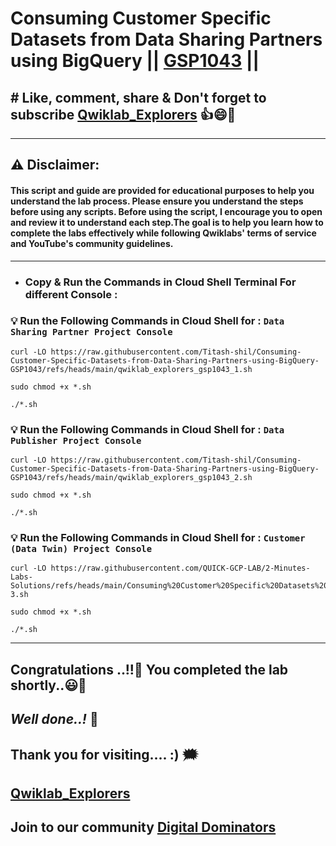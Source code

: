 # Consuming Customer Specific Datasets from Data Sharing Partners using BigQuery || [GSP1043](https://www.cloudskillsboost.google/focuses/42015?parent=catalog) ||

## # Like, comment, share & Don't forget to subscribe [Qwiklab_Explorers](https://youtube.com/@titashshil?si=RgamNu1dc9jVIbJN) 👍😄🤝

---
## ⚠️ **Disclaimer:**
#### This script and guide are provided for educational purposes to help you understand the lab process. Please ensure you understand the steps before using any scripts. Before using the script, I encourage you to open and review it to understand each step.The goal is to help you learn how to complete the labs effectively while following Qwiklabs' terms of service and YouTube's community guidelines.
---

 - ### Copy & Run the Commands in Cloud Shell Terminal For different Console :

### 💡 Run the Following Commands in Cloud Shell for : `Data Sharing Partner Project Console`

```
curl -LO https://raw.githubusercontent.com/Titash-shil/Consuming-Customer-Specific-Datasets-from-Data-Sharing-Partners-using-BigQuery-GSP1043/refs/heads/main/qwiklab_explorers_gsp1043_1.sh

sudo chmod +x *.sh

./*.sh
```

### 💡 Run the Following Commands in Cloud Shell for : `Data Publisher Project Console`

```
curl -LO https://raw.githubusercontent.com/Titash-shil/Consuming-Customer-Specific-Datasets-from-Data-Sharing-Partners-using-BigQuery-GSP1043/refs/heads/main/qwiklab_explorers_gsp1043_2.sh

sudo chmod +x *.sh

./*.sh
```

### 💡 Run the Following Commands in Cloud Shell for : `Customer (Data Twin) Project Console`

```
curl -LO https://raw.githubusercontent.com/QUICK-GCP-LAB/2-Minutes-Labs-Solutions/refs/heads/main/Consuming%20Customer%20Specific%20Datasets%20from%20Data%20Sharing%20Partners%20using%20BigQuery/gsp1043-3.sh

sudo chmod +x *.sh

./*.sh
```

---

## Congratulations ..!!🎉  You completed the lab shortly..😃💯

## *Well done..!* 👏

## Thank you for visiting.... :) 🗯️

## [Qwiklab_Explorers](https://youtube.com/@titashshil?si=RgamNu1dc9jVIbJN)

## Join to our community [Digital Dominators](https://linktr.ee/digital_dominators)
